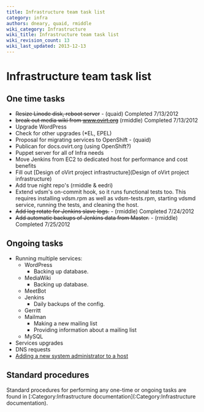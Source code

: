```yaml
---
title: Infrastructure team task list
category: infra
authors: dneary, quaid, rmiddle
wiki_category: Infrastructure
wiki_title: Infrastructure team task list
wiki_revision_count: 13
wiki_last_updated: 2013-12-13
---
```


# Infrastructure team task list

## One time tasks

*   <s>Resize Linode disk, reboot server</s> - (quaid) Completed 7/13/2012
*   <s>break out media wiki from www.ovirt.org</s> (rmiddle) Completed 7/13/2012
*   Upgrade WordPress
*   Check for other upgrades (\*EL, EPEL)
*   Proposal for migrating services to OpenShift - (quaid)
*   Publican for docs.ovirt.org (using OpenShift?)
*   Puppet server for all of Infra needs
*   Move Jenkins from EC2 to dedicated host for performance and cost benefits
*   Fill out [Design of oVirt project infrastructure](Design of oVirt project infrastructure)
*   Add true night repo's (rmiddle & eedri)
*   Extend vdsm's on-commit hook, so it runs functional tests too. This requires installing vdsm.rpm as well as vdsm-tests.rpm, starting vdsmd service, running the tests, and cleaning the host.
*   <s>Add log rotate for Jenkins slave logs.</s> - (rmiddle) Completed 7/24/2012
*   <s>Add automatic backups of Jenkins data from Master.</s> - (rmiddle) Completed 7/25/2012

## Ongoing tasks

*   Running multiple services:
    -   WordPress
        -   Backing up database.
    -   MediaWiki
        -   Backing up database.
    -   MeetBot
    -   Jenkins
        -   Daily backups of the config.
    -   Gerritt
    -   Mailman
        -   Making a new mailing list
        -   Providing information about a mailing list
    -   MySQL
*   Services upgrades
*   DNS requests
*   [Adding a new system administrator to a host](/develop/infra/adding-a-new-system-administrator-to-a-host/)

## Standard procedures

Standard procedures for performing any one-time or ongoing tasks are found in [:Category:Infrastructure documentation](:Category:Infrastructure documentation).

